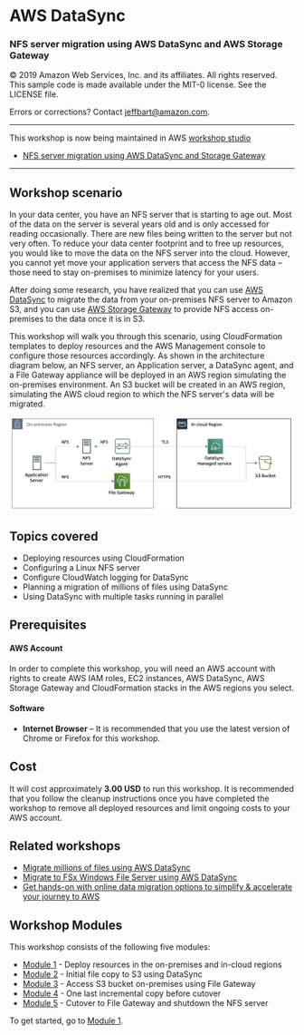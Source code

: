 # **AWS DataSync**

### NFS server migration using AWS DataSync and AWS Storage Gateway

© 2019 Amazon Web Services, Inc. and its affiliates. All rights reserved.
This sample code is made available under the MIT-0 license. See the LICENSE file.

Errors or corrections? Contact [jeffbart@amazon.com](mailto:jeffbart@amazon.com).

---

This workshop is now being maintained in AWS [workshop studio](https://workshops.aws/)

- [NFS server migration using AWS DataSync and Storage Gateway](https://catalog.us-east-1.prod.workshops.aws/datasync-nfs-server-migration-with-storage-gateway/en-US)

----

## Workshop scenario

In your data center, you have an NFS server that is starting to age out.  Most of the data on the server is several years old and is only accessed for reading occasionally.  There are new files being written to the server but not very often.  To reduce your data center footprint and to free up resources, you would like to move the data on the NFS server into the cloud.  However, you cannot yet move your application servers that access the NFS data – those need to stay on-premises to minimize latency for your users.

After doing some research, you have realized that you can use [AWS DataSync](https://aws.amazon.com/datasync/) to migrate the data from your on-premises NFS server to Amazon S3, and you can use [AWS Storage Gateway](https://aws.amazon.com/storagegateway) to provide NFS access on-premises to the data once it is in S3.

This workshop will walk you through this scenario, using CloudFormation templates to deploy resources and the AWS Management console to configure those resources accordingly.  As shown in the architecture diagram below, an NFS server, an Application server, a DataSync agent, and a File Gateway appliance will be deployed in an AWS region simulating the on-premises environment.  An S3 bucket will be created in an AWS region, simulating the AWS cloud region to which the NFS server&#39;s data will be migrated.

![](images/fullarch.png)

## Topics covered

- Deploying resources using CloudFormation
- Configuring a Linux NFS server
- Configure CloudWatch logging for DataSync
- Planning a migration of millions of files using DataSync
- Using DataSync with multiple tasks running in parallel

## Prerequisites

#### AWS Account

In order to complete this workshop, you will need an AWS account with rights to create AWS IAM roles, EC2 instances, AWS DataSync, AWS Storage Gateway and CloudFormation stacks in the AWS regions you select.

#### Software

- **Internet Browser**  – It is recommended that you use the latest version of Chrome or Firefox for this workshop.

## Cost

It will cost approximately **3.00 USD** to run this workshop.  It is recommended that you follow the cleanup instructions once you have completed the workshop to remove all deployed resources and limit ongoing costs to your AWS account.

## Related workshops

- [Migrate millions of files using AWS DataSync](https://github.com/aws-samples/aws-datasync-migration-workshop/blob/master/workshops/nfs-million-files)
- [Migrate to FSx Windows File Server using AWS DataSync](https://github.com/aws-samples/aws-datasync-fsx-windows-migration)
- [Get hands-on with online data migration options to simplify & accelerate your journey to AWS](https://github.com/aws-samples/aws-online-data-migration-workshop)

## Workshop Modules

This workshop consists of the following five modules:

- [Module 1](module1/)  - Deploy resources in the on-premises and in-cloud regions
- [Module 2](module2/) - Initial file copy to S3 using DataSync
- [Module 3](module3/)  - Access S3 bucket on-premises using File Gateway
- [Module 4](module4/)  - One last incremental copy before cutover
- [Module 5](module5/) - Cutover to File Gateway and shutdown the NFS server

To get started, go to [Module 1](module1/).
